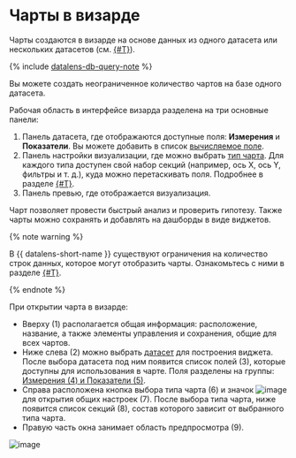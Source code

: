 # Чарты в визарде


Чарты создаются в визарде на основе данных из одного датасета или нескольких датасетов (см. [{#T}](./multidataset-chart.md)).



{% include [datalens-db-query-note](../../../_includes/datalens/datalens-db-query-note.md) %}


Вы можете создать неограниченное количество чартов на базе одного датасета.

Рабочая область в интерфейсе визарда разделена на три основные панели:

1. Панель датасета, где отображаются доступные поля: **Измерения** и **Показатели**. Вы можете добавить в список [вычисляемое поле](../calculations/index.md).
1. Панель настройки визуализации, где можно выбрать [тип чарта](../../visualization-ref/index.md). Для каждого типа доступен свой набор секций (например, ось X, ось Y, фильтры и т. д.), куда можно перетаскивать поля. Подробнее в разделе [{#T}](settings.md).
1. Панель превью, где отображается визуализация.

Чарт позволяет провести быстрый анализ и проверить гипотезу. Также чарты можно сохранять и добавлять на дашборды в виде виджетов.

{% note warning %}

В {{ datalens-short-name }} существуют ограничения на количество строк данных, которое могут отобразить чарты. Ознакомьтесь с ними в разделе [{#T}](../limits.md).

{% endnote %}

При открытии чарта в визарде:

* Вверху (1) располагается общая информация: расположение, название, а также элементы управления и сохранения, общие для всех чартов.
* Ниже слева (2) можно выбрать [датасет](../dataset/index.md) для построения виджета. После выбора датасета под ним появится список полей (3), которые доступны для использования в чарте. Поля разделены на группы: [Измерения (4) и Показатели (5)](../dataset/data-model.md#field).
* Справа расположена кнопка выбора типа чарта (6) и значок ![image](../../../_assets/console-icons/gear.svg) для открытия общих настроек (7). После выбора типа чарта, ниже появится список секций (8), состав которого зависит от выбранного типа чарта.
* Правую часть окна занимает область предпросмотра (9).

![image](../../../_assets/datalens/concepts/widget.png)
